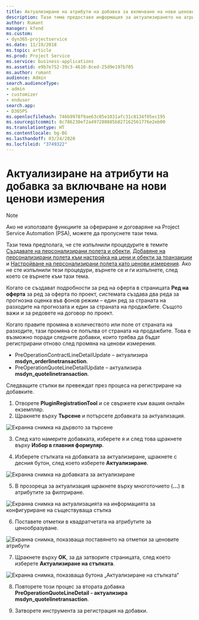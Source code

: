 ```yaml
---
title: Актуализиране на атрибути на добавка за включване на нови ценови измерения
description: Тази тема предоставя информация за актуализирането на атрибутите на добавката за ценови измерения.
author: Rumant
manager: kfend
ms.custom:
- dyn365-projectservice
ms.date: 11/19/2018
ms.topic: article
ms.prod: Project Service
ms.service: business-applications
ms.assetid: e9b7e752-39c3-4610-8ced-25d9e197b705
ms.author: rumant
audience: Admin
search.audienceType:
- admin
- customizer
- enduser
search.app:
- D365PS
ms.openlocfilehash: 746b9978f9ae63c05e1031afc31c8134f05ec195
ms.sourcegitcommit: 8c786230ef2a497280885b827162561776e2eb00
ms.translationtype: HT
ms.contentlocale: bg-BG
ms.lasthandoff: 03/24/2020
ms.locfileid: "3749322"
---
```

# <a name="update-plug-in-attributes-to-include-new-pricing-dimensions"></a>Актуализиране на атрибути на добавка за включване на нови ценови измерения

> [!NOTE]
> Ако не използвате функциите за офериране и договаряне на Project Service Automation (PSA), можете да пропуснете тази тема.

Тази тема предполага, че сте изпълнили процедурите в темите [Създавате на персонализирани полета и обекти](create-custom-fields-entities.md), [Добавяне на персонализирани полета към настройка на цени и обекти за транзакции](field-references.md) и [Настройване на персонализирани полета като ценови измерения](set-up-pricing-dimensions.md). Ако не сте изпълнили тези процедури, върнете се и ги изпълнете, след което се върнете към тази тема.

Когато се създават подробности за ред на оферта в страницата **Ред на оферта** за ред за оферта по проект, системата създава два реда за прогнозна оценка във фонов режим – един ред за страната на разходите на прогнозата и един за страната на продажбите. Същото важи и за редовете на договор по проект.

Когато правите промяна в количеството или поле от страната на разходите, тази промяна се попълва от страната на продажбите. Това е възможно поради следните добавки, които трябва да бъдат регистрирани отново след промяна на ценови измерения.

- PreOperationContractLineDetailUpdate – актуализира **msdyn_orderlinetransaction**.
- PreOperationQuoteLineDetailUpdate – актуализира **msdyn_quotelinetransaction**.

Следващите стъпки ви превеждат през процеса на регистриране на добавките.

1. Отворете **PluginRegistrationTool** и се свържете към вашия онлайн екземпляр.
2. Щракнете върху **Търсене** и потърсете добавката за актуализация.

 ![Екранна снимка на дървото за търсене](media/PRT-1.png)

3. След като намерите добавката, изберете я и след това щракнете върху **Избор в главния формуляр**.

4. Изберете стъпката на добавката за актуализиране, щракнете с десния бутон, след което изберете **Актуализиране**.

 ![Екранна снимка на добавката за актуализиране](media/PRT-2.png)
 
5. В прозореца за актуализация щракнете върху многоточието (**...**) в атрибутите за филтриране.

 ![Екранна снимка на актуализацията на информацията за конфигуриране на съществуваща стъпка](media/PRT-3.png)
 
6. Поставете отметки в квадратчетата на атрибутите за ценообразуване.

 ![Екранна снимка, показваща поставянето на отметки за ценовите атрибути](media/PRT-4.png)

7. Щракнете върху **OK**, за да затворите страницата, след което изберете **Актуализиране на стъпката**.

 ![Екранна снимка, показваща бутона „Актуализиране на стъпката“](media/PRT-5.png)
 
8. Повторете този процес за втората добавка **PreOperationQuoteLineDetail - актуализира msdyn_quotelinetransaction**.

9. Затворете инструмента за регистрация на добавки.

